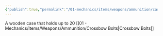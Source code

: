 ```yaml
---
{"publish":true,"permalink":"/01-mechanics/items/weapons/ammunition/case/"}
---
```


A wooden case that holds up to 20 [[01 - Mechanics/Items/Weapons/Ammunition/Crossbow Bolts\|Crossbow Bolts]]